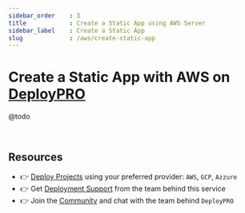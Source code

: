 ```yaml
---
sidebar_order    : 3
title            : Create a Static App using AWS Server
sidebar_label    : Create a Static App
slug             : /aws/create-static-app
---
```


# Create a Static App with AWS on [DeployPRO](https://deploypro.dev)
@todo

<br />

## Resources

- 👉 [Deploy Projects](https://deploypro.dev/) using your preferred provider: `AWS`, `GCP`, `Azzure`
- 👉 Get [Deployment Support](https://deploypro.dev/support/) from the team behind this service
- 👉 Join the [Community](https://discord.gg/qQhjQZhnur) and chat with the team behind `DeployPRO`
